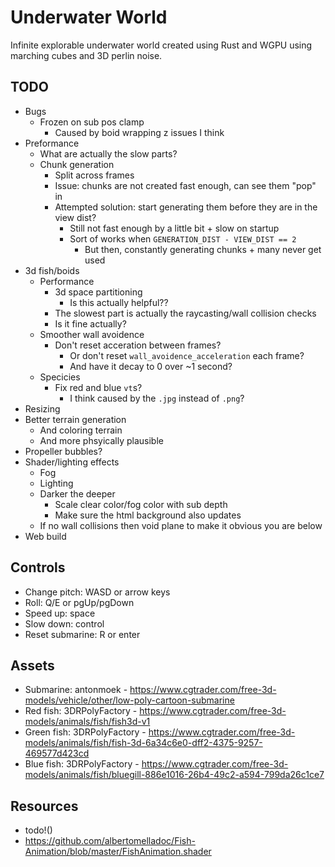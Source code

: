 # Underwater World

Infinite explorable underwater world created using Rust and WGPU using marching cubes and 3D perlin noise.

## TODO

- Bugs
    - Frozen on sub pos clamp
        - Caused by boid wrapping z issues I think
- Preformance
    - What are actually the slow parts?
    - Chunk generation
        - Split across frames
        - Issue: chunks are not created fast enough, can see them "pop" in
        - Attempted solution: start generating them before they are in the view dist?
            - Still not fast enough by a little bit + slow on startup
            - Sort of works when `GENERATION_DIST - VIEW_DIST == 2`
                - But then, constantly generating chunks + many never get used
- 3d fish/boids
    - Performance
        - 3d space partitioning
            - Is this actually helpful??
        - The slowest part is actually the raycasting/wall collision checks
        - Is it fine actually?
    - Smoother wall avoidence
        - Don't reset acceration between frames?
            - Or don't reset `wall_avoidence_acceleration` each frame?
            - And have it decay to 0 over ~1 second?
    - Specicies
        - Fix red and blue `vt`s?
            - I think caused by the `.jpg` instead of `.png`?
- Resizing
- Better terrain generation
    - And coloring terrain
    - And more phsyically plausible
- Propeller bubbles?
- Shader/lighting effects
    - Fog
    - Lighting
    - Darker the deeper
        - Scale clear color/fog color with sub depth
        - Make sure the html background also updates
    - If no wall collisions then void plane to make it obvious you are below
- Web build

## Controls

- Change pitch: WASD or arrow keys
- Roll: Q/E or pgUp/pgDown
- Speed up: space
- Slow down: control
- Reset submarine: R or enter

## Assets

- Submarine: antonmoek - https://www.cgtrader.com/free-3d-models/vehicle/other/low-poly-cartoon-submarine
- Red fish: 3DRPolyFactory - https://www.cgtrader.com/free-3d-models/animals/fish/fish3d-v1
- Green fish: 3DRPolyFactory - https://www.cgtrader.com/free-3d-models/animals/fish/fish-3d-6a34c6e0-dff2-4375-9257-469577d423cd
- Blue fish: 3DRPolyFactory - https://www.cgtrader.com/free-3d-models/animals/fish/bluegill-886e1016-26b4-49c2-a594-799da26c1ce7

## Resources

- todo!()
- https://github.com/albertomelladoc/Fish-Animation/blob/master/FishAnimation.shader
